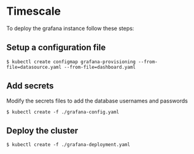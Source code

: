 Timescale
=================================

To deploy the grafana instance follow these steps:

## Setup a configuration file

```
$ kubectl create configmap grafana-provisioning --from-file=datasource.yaml --from-file=dashboard.yaml
```

## Add secrets

Modify the secrets files to add the database usernames and passwords

```
$ kubectl create -f ./grafana-config.yaml
```

## Deploy the cluster
```
$ kubectl create -f ./grafana-deployment.yaml
```
